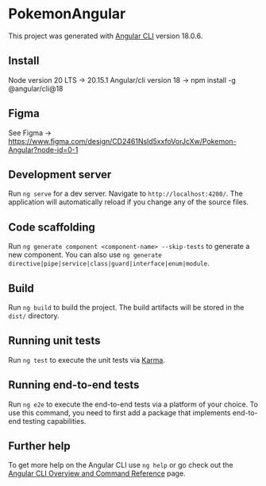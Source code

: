 # PokemonAngular

This project was generated with [Angular CLI](https://github.com/angular/angular-cli) version 18.0.6.

## Install

Node version 20 LTS -> 20.15.1
Angular/cli version 18 -> npm install -g @angular/cli@18

## Figma

See Figma -> <https://www.figma.com/design/CD2461Nsld5xxfoVorJcXw/Pokemon-Angular?node-id=0-1>

## Development server

Run `ng serve` for a dev server. Navigate to `http://localhost:4200/`. The application will automatically reload if you change any of the source files.

## Code scaffolding

Run `ng generate component <component-name> --skip-tests` to generate a new component. You can also use `ng generate directive|pipe|service|class|guard|interface|enum|module`.

## Build

Run `ng build` to build the project. The build artifacts will be stored in the `dist/` directory.

## Running unit tests

Run `ng test` to execute the unit tests via [Karma](https://karma-runner.github.io).

## Running end-to-end tests

Run `ng e2e` to execute the end-to-end tests via a platform of your choice. To use this command, you need to first add a package that implements end-to-end testing capabilities.

## Further help

To get more help on the Angular CLI use `ng help` or go check out the [Angular CLI Overview and Command Reference](https://angular.dev/tools/cli) page.
